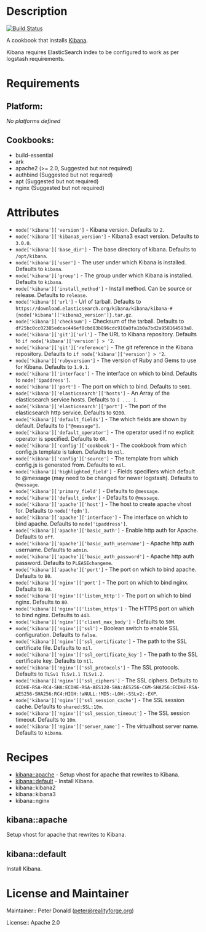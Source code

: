 # Description

[![Build Status](https://secure.travis-ci.org/realityforge/chef-kibana.png?branch=master)](http://travis-ci.org/realityforge/chef-kibana)

A cookbook that installs [Kibana](https://github.com/rashidkpc/Kibana).

Kibana requires ElasticSearch index to be configured to work as per logstash requirements.

# Requirements

## Platform:

*No platforms defined*

## Cookbooks:

* build-essential
* ark
* apache2 (>= 2.0, Suggested but not required)
* authbind (Suggested but not required)
* apt (Suggested but not required)
* nginx (Suggested but not required)

# Attributes

* `node['kibana']['version']` - Kibana version. Defaults to `2`.
* `node['kibana']['kibana3_version']` - Kibana3 exact version. Defaults to `3.0.0`.
* `node['kibana']['base_dir']` - The base directory of kibana. Defaults to `/opt/kibana`.
* `node['kibana']['user']` - The user under which Kibana is installed. Defaults to `kibana`.
* `node['kibana']['group']` - The group under which Kibana is installed. Defaults to `kibana`.
* `node['kibana']['install_method']` - Install method. Can be source or release. Defaults to `release`.
* `node['kibana']['url']` - Url of tarball. Defaults to `https://download.elasticsearch.org/kibana/kibana/kibana-#{node['kibana']['kibana3_version']}.tar.gz`.
* `node['kibana']['checksum']` - Checksum of the tarball. Defaults to `df25bc0cc02385edcac446ef8cbd83b896cdc910a0fa1b0a7bd2a958164593a8`.
* `node['kibana']['git']['url']` - The URL to Kibana repository. Defaults to `if node['kibana']['version'] > '2`.
* `node['kibana']['git']['reference']` - The git reference in the Kibana repository. Defaults to `if node['kibana']['version'] > '2`.
* `node['kibana']['rubyversion']` - The version of Ruby and Gems to use for Kibana. Defaults to `1.9.1`.
* `node['kibana']['interface']` - The interface on which to bind. Defaults to `node['ipaddress']`.
* `node['kibana']['port']` - The port on which to bind. Defaults to `5601`.
* `node['kibana']['elasticsearch']['hosts']` - An Array of the elasticsearch service hosts. Defaults to `[ ... ]`.
* `node['kibana']['elasticsearch']['port']` - The port of the elasticsearch http service. Defaults to `9200`.
* `node['kibana']['default_fields']` - The which fields are shown by default. Defaults to `["@message"]`.
* `node['kibana']['default_operator']` - The operator used if no explicit operator is specified. Defaults to `OR`.
* `node['kibana']['config']['cookbook']` - The cookbook from which config.js template is taken. Defaults to `nil`.
* `node['kibana']['config']['source']` - The template from which config.js is generated from. Defaults to `nil`.
* `node['kibana']['highlighted_field']` - Fields specifiers which default to @message (may need to be changed for newer logstash). Defaults to `@message`.
* `node['kibana']['primary_field']` -  Defaults to `@message`.
* `node['kibana']['default_index']` -  Defaults to `@message`.
* `node['kibana']['apache']['host']` - The host to create apache vhost for. Defaults to `node['fqdn']`.
* `node['kibana']['apache']['interface']` - The interface on which to bind apache. Defaults to `node['ipaddress']`.
* `node['kibana']['apache']['basic_auth']` - Enable http auth for Apache. Defaults to `off`.
* `node['kibana']['apache']['basic_auth_username']` - Apache http auth username. Defaults to `admin`.
* `node['kibana']['apache']['basic_auth_password']` - Apache http auth password. Defaults to `PLEASEchangeme`.
* `node['kibana']['apache']['port']` - The port on which to bind apache. Defaults to `80`.
* `node['kibana']['nginx']['port']` - The port on which to bind nginx. Defaults to `80`.
* `node['kibana']['nginx']['listen_http']` - The port on which to bind nginx. Defaults to `80`.
* `node['kibana']['nginx']['listen_https']` - The HTTPS port on which to bind nginx. Defaults to `443`.
* `node['kibana']['nginx']['client_max_body']` -  Defaults to `50M`.
* `node['kibana']['nginx']['ssl']` - Boolean switch to enable SSL configuration. Defaults to `false`.
* `node['kibana']['nginx']['ssl_certificate']` - The path to the SSL certificate file. Defaults to `nil`.
* `node['kibana']['nginx']['ssl_certificate_key']` - The path to the SSL certificate key. Defaults to `nil`.
* `node['kibana']['nginx']['ssl_protocols']` - The SSL protocols. Defaults to `TLSv1 TLSv1.1 TLSv1.2`.
* `node['kibana']['nginx']['ssl_ciphers']` - The SSL ciphers. Defaults to `ECDHE-RSA-RC4-SHA:ECDHE-RSA-AES128-SHA:AES256-CGM-SHA256:ECDHE-RSA-AES256-SHA256:RC4:HIGH:!aNULL:!MD5:-LOW:-SSLv2:-EXP`.
* `node['kibana']['nginx']['ssl_session_cache']` - The SSL session cache. Defaults to `shared:SSL:10m`.
* `node['kibana']['nginx']['ssl_session_timeout']` - The SSL session timeout. Defaults to `10m`.
* `node['kibana']['nginx']['server_name']` - The virtualhost server name. Defaults to `kibana`.

# Recipes

* [kibana::apache](#kibanaapache) - Setup vhost for apache that rewrites to Kibana.
* [kibana::default](#kibanadefault) - Install Kibana.
* kibana::kibana2
* kibana::kibana3
* kibana::nginx

## kibana::apache

Setup vhost for apache that rewrites to Kibana.

## kibana::default

Install Kibana.

# License and Maintainer

Maintainer:: Peter Donald (<peter@realityforge.org>)

License:: Apache 2.0
